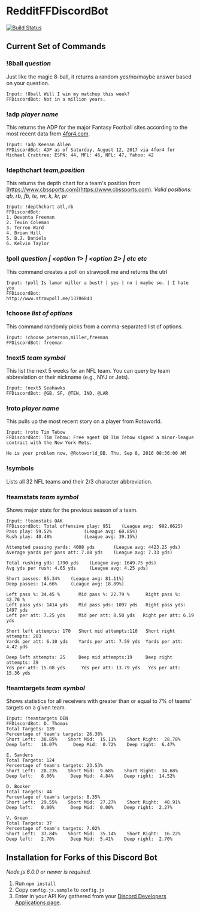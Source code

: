 ﻿# RedditFFDiscordBot

[![Build Status](https://travis-ci.org/chrisparsons83/RedditFFDiscordBot.svg?branch=master)](https://travis-ci.org/chrisparsons83/RedditFFDiscordBot)

## Current Set of Commands

### !8ball *question* 
Just like the magic 8-ball, it returns a random yes/no/maybe answer based on your question.
```
Input: !8ball Will I win my matchup this week? 
FFDiscordBot: Not in a million years.
```

### !adp *player name* 
This returns the ADP for the major Fantasy Football sites according to the most recent data from [4for4.com](https://www.4for4.com/fantasy-football/adp?paging=0).
```
Input: !adp Keenan Allen 
FFDiscordBot: ADP as of Saturday, August 12, 2017 via 4for4 for Michael Crabtree: ESPN: 44, MFL: 46, NFL: 47, Yahoo: 42
```

### !depthchart *team,position* 
This returns the depth chart for a team's position from [https://www.cbssports.com](https://www.cbssports.com).
*Valid positions: qb, rb, fb, te, wr, k, kr, pr*
```
Input: !depthchart atl,rb
FFDiscordBot: 
1. Devonta Freeman
2. Tevin Coleman
3. Terron Ward
4. Brian Hill
5. B.J. Daniels
6. Kelvin Taylor
```
### !poll *question | <option 1> | <option 2> | etc etc* 
This command creates a poll on strawpoll.me and returns the utrl
```
Input: !poll Is lamar miller a bust? | yes | no | maybe so. | I hate you
FFDiscordBot:
http://www.strawpoll.me/13706843
```

### !choose *list of options* 
This command randomly picks from a comma-separated list of options.
```
Input: !choose peterson,miller,freeman 
FFDiscordBot: freeman
```

### !next5 *team symbol* 
This list the next 5 weeks for an NFL team. You can query by team abbreviation or their nickname (e.g., NYJ or Jets).
```
Input: !next5 Seahawks
FFDiscordBot: @GB, SF, @TEN, IND, @LAR
```


### !roto *player name* 
This pulls up the most recent story on a player from Rotoworld.
```
Input: !roto Tim Tebow
FFDiscordBot: Tim Tebow: Free agent QB Tim Tebow signed a minor-league contract with the New York Mets.

He is your problem now, @Rotoworld_BB. Thu, Sep 8, 2016 08:36:00 AM
```

### !symbols
Lists all 32 NFL teams and their 2/3 character abbreviation.

### !teamstats *team symbol* 
Shows major stats for the previous season of a team.
```
Input: !teamstats OAK
FFDiscordBot: Total offensive play: 951    (League avg:  992.0625)  
Pass play: 59.52%            (League avg: 60.85%)  
Rush play: 40.48%            (League avg: 39.15%)  

Attempted passing yards: 4008 yds       (League avg: 4423.25 yds)  
Average yards per pass att: 7.08 yds    (League avg: 7.33 yds)  

Total rushing yds: 1790 yds    (League avg: 1649.75 yds)  
Avg yds per rush: 4.65 yds     (League avg: 4.25 yds)  

Short passes: 85.34%    (League avg: 81.11%)  
Deep passes: 14.66%     (League avg: 18.89%)  

Left pass %: 34.45 %       Mid pass %: 22.79 %      Right pass %: 42.76 %  
Left pass yds: 1414 yds    Mid pass yds: 1097 yds   Right pass yds: 1497 yds  
Left per att: 7.25 yds     Mid per att: 8.50 yds   Right per att: 6.19 yds  

Short left attempts: 170   Short mid attempts:110   Short right attempts: 203  
Yards per att: 6.10 yds    Yards per att: 7.59 yds  Yards per att: 4.42 yds  

Deep left attempts: 25     Deep mid attempts:19     Deep right attempts: 39  
Yds per att: 15.08 yds      Yds per att: 13.79 yds   Yds per att: 15.36 yds  
```

### !teamtargets *team symbol* 
Shows statistics for all receivers with greater than or equal to 7% of teams' targets on a given team.
```
Input: !teamtargets DEN
FFDiscordBot: D. Thomas
Total Targets: 139
Percentage of team's targets: 26.38%
Short Left:  38.85%    Short Mid:  15.11%    Short Right:  28.78%
Deep left:   10.07%      Deep Mid:  0.72%    Deep right:  6.47%

E. Sanders
Total Targets: 124
Percentage of team's targets: 23.53%
Short Left:  28.23%    Short Mid:  9.68%    Short Right:  34.68%
Deep left:   8.06%      Deep Mid:  4.84%    Deep right:  14.52%

D. Booker
Total Targets: 44
Percentage of team's targets: 8.35%
Short Left:  29.55%    Short Mid:  27.27%    Short Right:  40.91%
Deep left:   0.00%      Deep Mid:  0.00%    Deep right:  2.27%

V. Green
Total Targets: 37
Percentage of team's targets: 7.02%
Short Left:  37.84%    Short Mid:  35.14%    Short Right:  16.22%
Deep left:   2.70%      Deep Mid:  5.41%    Deep right:  2.70%
```

## Installation for Forks of this Discord Bot
*Node.js 6.0.0 or newer is required.*

1. Run `npm install`
2. Copy `config.js.sample` to `config.js`
3. Enter in your API Key gathered from your [Discord Developers Applications page](https://discordapp.com/developers/applications/me).